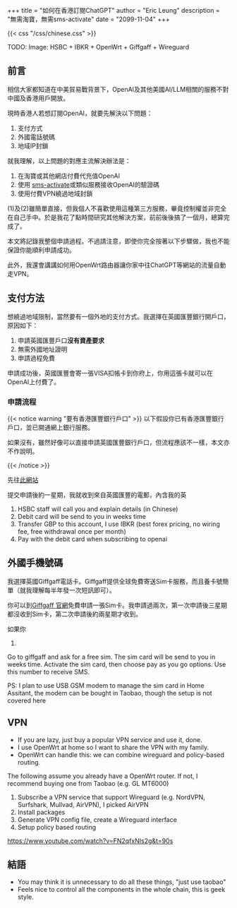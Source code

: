 +++
title = "如何在香港訂閱ChatGPT"
author = "Eric Leung"
description = "無需淘寶，無需sms-activate"
date = "2099-11-04"
+++

{{< css "/css/chinese.css" >}}

TODO: Image: HSBC + IBKR + OpenWrt + Giffgaff + Wireguard

## 前言

相信大家都知道在中美貿易戰背景下，OpenAI及其他美國AI/LLM相關的服務不對中國及香港用戶開放。

現時香港人若想訂閱OpenAI，就要先解決以下問題：

1. 支付方式
2. 外國電話號碼
3. 地域IP封鎖

就我理解，以上問題的對應主流解決辦法是：

1. 在淘寶或其他網店付費代充值OpenAI
2. 使用 [sms-activate](https://sms-activate.guru/)或類似服務接收OpenAI的驗證碼
3. 使用付費VPN繞過地域封鎖

(1)及(2)雖簡單直接，但我個人不喜歡使用這種第三方服務，畢竟控制權並非完全在自己手中。於是我花了點時間研究其他解決方案，前前後後搞了一個月，總算完成了。

本文將記錄我整個申請過程。不過請注意，即使你完全按著以下步驟做，我也不能保證你能順利申請成功。

此外，我還會講講如何用OpenWrt路由器讓你家中往ChatGPT等網站的流量自動走VPN。

## 支付方法

想繞過地域限制，當然要有一個外地的支付方式。我選擇在英國匯豐銀行開戶口，原因如下：

1. 申請英國匯豐戶口**沒有資產要求**
2. 無需外國地址證明
3. 申請過程免費

申請成功後，英國匯豐會寄一張VISA扣帳卡到你府上，你用這張卡就可以在OpenAI上付費了。

### 申請流程

{{< notice warning "要有香港匯豐銀行戶口" >}}
以下假設你已有香港匯豐銀行戶口，並已開通網上銀行服務。

如果沒有，雖然好像可以直接申請英國匯豐銀行戶口，但流程應該不一樣，本文亦不作說明。

{{< /notice >}}

先往[此網站](https://internationalservices.hsbc.com/zh-hk/services/ico/ntb/where-to-open/)

提交申請後約一星期，我就收到來自英國匯豐的電郵，內含我的英

1. HSBC staff will call you and explain details (in Chinese)
2. Debit card will be send to you in weeks time
3. Transfer GBP to this account, I use IBKR (best forex pricing, no wiring fee, free withdrawal once per month)
4. Pay with the debit card when subscribing to openai

## 外國手機號碼

我選擇英國Giffgaff電話卡。Giffgaff提供全球免費寄送Sim卡服務，而且養卡號簡單（就我理解每半年發一次短訊即可）。

你可以到[Giffgaff 官網](https://www.giffgaff.com/freesim-international)免費申請一張Sim卡。我申請過兩次，第一次申請後三星期都沒收到Sim卡，第二次申請後約兩星期才收到。

如果你

1.

Go to giffgaff and ask for a free sim.
The sim card will be send to you in weeks time.
Activate the sim card, then choose pay as you go options.
Use this number to receive SMS.

PS: I plan to use USB GSM modem to manage the sim card in Home Assitant, the modem can be bought in Taobao, though the setup is not covered here

## VPN

- If you are lazy, just buy a popular VPN service and use it, done.
- I use OpenWrt at home so I want to share the VPN with my family.
- OpenWrt can handle this: we can combine wireguard and policy-based routing.

The following assume you already have a OpenWrt router. If not, I recommend buying one from Taobao (e.g. GL MT6000)

1. Subscribe a VPN service that support Wireguard (e.g. NordVPN, Surfshark, Mullvad, AirVPN), I picked AirVPN
2. Install packages
3. Generate VPN config file, create a Wireguard interface
4. Setup policy based routing

<https://www.youtube.com/watch?v=FN2qfxNIs2g&t=90s>

## 結語

- You may think it is unnecessary to do all these things, "just use taobao"
- Feels nice to control all the components in the whole chain, this is geek style.
